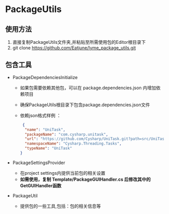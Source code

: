 ﻿# PackageUtils

## 使用方法

1. 直接复制PackageUtils文件夹,并粘贴至所需使用包的Editor根目录下
2. git clone https://github.com/Eatjune/lyme_package_utils.git

## 包含工具

- PackageDependenciesInitialize
  - 如果包需要依赖其他包，可以在 package.dependencies.json 内增加依赖项目
  - 确保PackageUtils根目录下包含package.dependencies.json文件
  - 依赖json格式样例 ：

    ```json
     {
      "name": "UniTask",
      "packageName": "com.cysharp.unitask",
      "url": "https://github.com/Cysharp/UniTask.git?path=src/UniTask/Assets/Plugins/UniTask",
      "namespaceName": "Cysharp.Threading.Tasks",
      "typeName": "UniTask"
    }
    ```

- PackageSettingsProvider
  - 在project settings内提供当前包的相关设置
  - <b>如需使用，复制 Template/PackageGUIHandler.cs 后修改其中的GetGUIHandler函数</b>

- PackageUtil
  - 提供包的一些工具,包括：包的相关信息等
